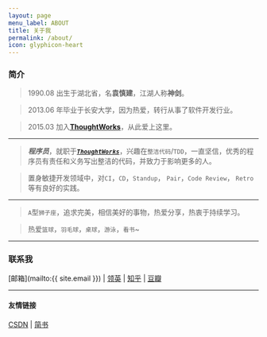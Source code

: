 ```yaml
---
layout: page
menu_label: ABOUT
title: 关于我
permalink: /about/
icon: glyphicon-heart
---
```


### 简介

> 1990.08 出生于湖北省，名**袁慎建**，江湖人称**神剑**。

> 2013.06 年毕业于长安大学，因为热爱，转行从事了软件开发行业。
 
> 2015.03 加入[**ThoughtWorks**](https://thoughtworks.com/)，从此爱上这里。


---

>***程序员***，就职于[***`ThoughtWorks`***](https://thoughtworks.com/)，兴趣在`整洁代码`/`TDD`，一直坚信，优秀的程序员有责任和义务写出整洁的代码，并致力于影响更多的人。

>置身敏捷开发领域中，对`CI`，`CD`，`Standup`， `Pair`，`Code Review`， `Retro`等有良好的实践。

---

>`A`型`狮子座`，追求完美，相信美好的事物，热爱分享，热衷于持续学习。

>热爱`篮球`，`羽毛球`，`桌球`，`游泳`，`看书`~
   
---


### 联系我

[邮箱](mailto:{{ site.email }}) \| 
[领英](https://www.linkedin.com/in/shenjian-yuan-40ab31104) \| 
[知乎](https://www.zhihu.com/people/sjyuan) \| 
[豆瓣](http://www.douban.com/people/142814172/)

---


#### 友情链接

[CSDN](http://blog.csdn.net/ysjian_pingcx) \| [简书](http://www.jianshu.com/users/c379cdabd121/latest_articles)  
  
